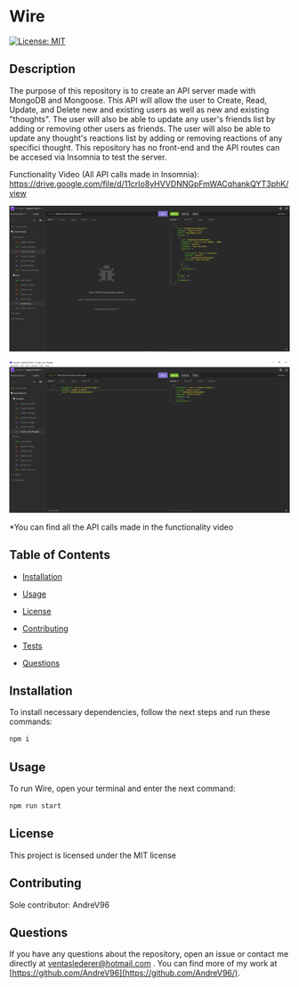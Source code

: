 # Wire
[![License: MIT](https://img.shields.io/badge/License-MIT-yellow.svg)](https://opensource.org/licenses/MIT)

## Description

The purpose of this repository is to create an API server made with MongoDB and Mongoose. This API will allow the user to Create, Read, Update, and Delete new and existing users as well as new and existing "thoughts". The user will also be able to update any user's friends list by adding or removing other users as friends. The user will also be able to update any thought's reactions list by adding or removing reactions of any specifici thought. This repository has no front-end and the API routes can be accesed via Insomnia to test the server.

Functionality Video (All API calls made in Insomnia): https://drive.google.com/file/d/11crIo8yHVVDNNGpFmWACqhankQYT3phK/view

![Get All User Route](img/SS_get_all_users.PNG)

![Post New Though](img/SS_post_new_thought.PNG)

*You can find all the API calls made in the functionality video

## Table of Contents 

- [Installation](#installation)

- [Usage](#usage)

- [License](#license)

- [Contributing](#contributing)

- [Tests](#tests)

- [Questions](#questions)

## Installation

To install necessary dependencies, follow the next steps and run these commands:

```bash
npm i
```

## Usage

To run Wire, open your terminal and enter the next command:
```bash
npm run start
```
## License

This project is licensed under the MIT license

## Contributing

Sole contributor: AndreV96

## Questions

If you have any questions about the repository, open an issue or contact me directly at ventaslederer@hotmail.com . You can find more of my work at [https://github.com/AndreV96](https://github.com/AndreV96/).

